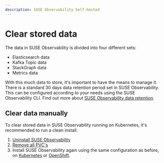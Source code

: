 ```yaml
---
description: SUSE Observability Self-hosted
---
```


# Clear stored data

The data in SUSE Observability is divided into four different sets:

* Elasticsearch data
* Kafka Topic data
* StackGraph data
* Metrics data

With this much data to store, it's important to have the means to manage it. There is a standard 30 days data retention period set in SUSE Observability. This can be configured according to your needs using the SUSE Observability CLI. Find out more about [SUSE Observability data retention](data_retention.md).

## Clear data manually

To clear stored data in SUSE Observability running on Kubernetes, it's recommended to run a clean install:

1. [Uninstall SUSE Observability](../install-stackstate/kubernetes_openshift/uninstall.md#un-install-the-helm-chart)
2. [Remove all PVC's](../install-stackstate/kubernetes_openshift/uninstall.md#remove-remaining-resources)
3. Install SUSE Observability again using the same configuration as before, on [Kubernetes](../install-stackstate/kubernetes_openshift/kubernetes_install.md#deploy-stackstate-with-helm) or [OpenShift](../install-stackstate/kubernetes_openshift/openshift_install.md#deploy-stackstate-with-helm). 
